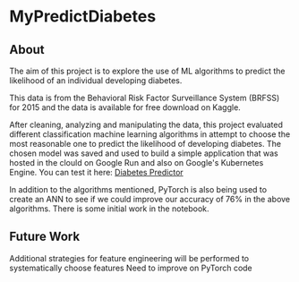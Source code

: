# MyPredictDiabetes

## About
The aim of this project is to explore the use of ML algorithms to predict the likelihood of an individual developing diabetes. 


This data is from the Behavioral Risk Factor Surveillance System (BRFSS) for 2015 and the data is available for free download on Kaggle.

After cleaning, analyzing and manipulating the data, this project evaluated different classification machine learning algorithms in attempt to choose the most reasonable one to predict the likelihood of developing diabetes. 
The chosen model was saved and used to build a simple application that was hosted in the clould on Google Run and also on Google's Kubernetes Engine.
You can test it here: [Diabetes Predictor](https://diabetes-prediction-app-service-xozecmjmga-uc.a.run.app/ "Link to Diabetes Predictor")

In addition to the algorithms mentioned, PyTorch is also being used to create an ANN to see if we could improve our accuracy of 76% in the above algorithms.
There is some initial work in the notebook.

## Future Work
Additional strategies for feature engineering will be performed to systematically choose features
Need to improve on PyTorch code
